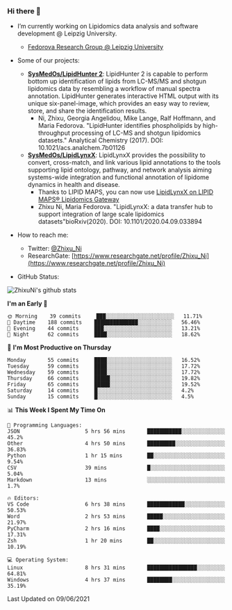 ### Hi there 👋

- I’m currently working on Lipidomics data analysis and software development @ Leipzig University.
  + [Fedorova Research Group @ Leipzig University](https://home.uni-leipzig.de/fedorova/)
- Some of our projects:
  + **[SysMedOs/LipidHunter 2](https://github.com/SysMedOs/lipidhunter)**: LipidHunter 2 is capable to perform bottom up identification of lipids from LC-MS/MS and shotgun lipidomics data by resembling a workflow of manual spectra annotation. LipidHunter generates interactive HTML output with its unique six-panel-image, which provides an easy way to review, store, and share the identification results. 
    * Ni, Zhixu, Georgia Angelidou, Mike Lange, Ralf Hoffmann, and Maria Fedorova. "LipidHunter identifies phospholipids by high-throughput processing of LC-MS and shotgun lipidomics datasets." Analytical Chemistry (2017). DOI: 10.1021/acs.analchem.7b01126
  + **[SysMedOs/LipidLynxX](https://github.com/SysMedOs/LipidLynxX)**: LipidLynxX provides the possibility to convert, cross-match, and link various lipid annotations to the tools supporting lipid ontology, pathway, and network analysis aiming systems-wide integration and functional annotation of lipidome dynamics in health and disease.
    * Thanks to LIPID MAPS, you can now use [LipidLynxX on LIPID MAPS® Lipidomics Gateway](http://lipidmaps.org/lipidlynxx/)
    * Zhixu Ni, Maria Fedorova. "LipidLynxX: a data transfer hub to support integration of large scale lipidomics datasets"bioRxiv(2020). DOI: 10.1101/2020.04.09.033894
- How to reach me:
  + Twitter: [@Zhixu_Ni](https://twitter.com/Zhixu_Ni)
  + ResearchGate: [https://www.researchgate.net/profile/Zhixu_Ni](https://www.researchgate.net/profile/Zhixu_Ni)

- GitHub Status:

![ZhixuNi's github stats](https://github-readme-stats.vercel.app/api?username=ZhixuNi&show_icons=true&hide=issues)

<!--START_SECTION:waka-->
**I'm an Early 🐤** 

```text
🌞 Morning    39 commits     ███░░░░░░░░░░░░░░░░░░░░░░   11.71% 
🌆 Daytime    188 commits    ██████████████░░░░░░░░░░░   56.46% 
🌃 Evening    44 commits     ███░░░░░░░░░░░░░░░░░░░░░░   13.21% 
🌙 Night      62 commits     ████░░░░░░░░░░░░░░░░░░░░░   18.62%

```
📅 **I'm Most Productive on Thursday** 

```text
Monday       55 commits     ████░░░░░░░░░░░░░░░░░░░░░   16.52% 
Tuesday      59 commits     ████░░░░░░░░░░░░░░░░░░░░░   17.72% 
Wednesday    59 commits     ████░░░░░░░░░░░░░░░░░░░░░   17.72% 
Thursday     66 commits     █████░░░░░░░░░░░░░░░░░░░░   19.82% 
Friday       65 commits     █████░░░░░░░░░░░░░░░░░░░░   19.52% 
Saturday     14 commits     █░░░░░░░░░░░░░░░░░░░░░░░░   4.2% 
Sunday       15 commits     █░░░░░░░░░░░░░░░░░░░░░░░░   4.5%

```


📊 **This Week I Spent My Time On** 

```text
💬 Programming Languages: 
JSON                     5 hrs 56 mins       ███████████░░░░░░░░░░░░░░   45.2% 
Other                    4 hrs 50 mins       █████████░░░░░░░░░░░░░░░░   36.83% 
Python                   1 hr 15 mins        ██░░░░░░░░░░░░░░░░░░░░░░░   9.54% 
CSV                      39 mins             █░░░░░░░░░░░░░░░░░░░░░░░░   5.04% 
Markdown                 13 mins             ░░░░░░░░░░░░░░░░░░░░░░░░░   1.7%

🔥 Editors: 
VS Code                  6 hrs 38 mins       ████████████░░░░░░░░░░░░░   50.53% 
Word                     2 hrs 53 mins       █████░░░░░░░░░░░░░░░░░░░░   21.97% 
PyCharm                  2 hrs 16 mins       ████░░░░░░░░░░░░░░░░░░░░░   17.31% 
Zsh                      1 hr 20 mins        ██░░░░░░░░░░░░░░░░░░░░░░░   10.19%

💻 Operating System: 
Linux                    8 hrs 31 mins       ████████████████░░░░░░░░░   64.81% 
Windows                  4 hrs 37 mins       ████████░░░░░░░░░░░░░░░░░   35.19%

```


 Last Updated on 09/06/2021
<!--END_SECTION:waka-->
